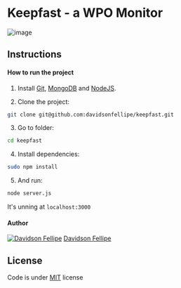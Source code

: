 # Keepfast - a WPO Monitor

![image](https://i.cloudup.com/T8NZWsOiIh-3000x3000.png)

## Instructions

#### How to run the project

1. Install [Git](http://git-scm.com/downloads), [MongoDB](http://docs.mongodb.org/manual/installation/) and [NodeJS](http://nodejs.org/download/).

2. Clone the project:
```bash
git clone git@github.com:davidsonfellipe/keepfast.git
```

3. Go to folder:
```bash
cd keepfast
```

4. Install dependencies:
```bash
sudo npm install
```

5. And run:
```bash
node server.js
```

It's unning at `localhost:3000`

#### Author

[![Davidson Fellipe](http://gravatar.com/avatar/054c583ad5dc09a861874e14dcb43e4c?s=70)](https://github.com/davidsonfellipe)
[Davidson Fellipe](https://github.com/davidsonfellipe)

## License

Code is under [MIT](http://davidsonfellipe.mit-license.org) license
